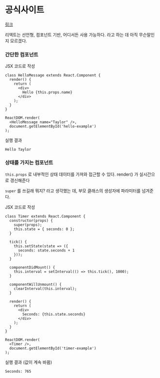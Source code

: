 # 공식사이트

[링크](https://ko.reactjs.org/)

리액트는 선언형, 컴포넌트 기반, 어디서든 사용 가능하다. 라고 하는 데 아직 무슨말인지 모르겠다.

### 간단한 컴포넌트

JSX 코드로 작성
```
class HelloMessage extends React.Component {
  render() {
    return (
      <div>
        Hello {this.props.name}
      </div>
    );
  }
}

ReactDOM.render(
  <HelloMessage name="Taylor" />,
  document.getElementById('hello-example')
);
```
실행 결과
```
Hello Taylor
```

### 상태를 가지는 컴포넌트

``this.props`` 로 내부적인 상태 데이터를 가져와 접근할 수 있다. render() 가 실시간으로 갱신해준다

``super`` 를 쓰길래 뭐지? 라고 생각했는 데, 부모 클래스의 생성자에 파라미터를 넘겨준다.

JSX 코드로 작성
```
class Timer extends React.Component {
  constructor(props) {
    super(props);
    this.state = { seconds: 0 };
  }

  tick() {
    this.setState(state => ({
      seconds: state.seconds + 1
    }));
  }

  componentDidMount() {
    this.interval = setInterval(() => this.tick(), 1000);
  }

  componentWillUnmount() {
    clearInterval(this.interval);
  }

  render() {
    return (
      <div>
        Seconds: {this.state.seconds}
      </div>
    );
  }
}

ReactDOM.render(
  <Timer />,
  document.getElementById('timer-example')
);
```
실행 결과 (값이 계속 바뀜)
```
Seconds: 765
```